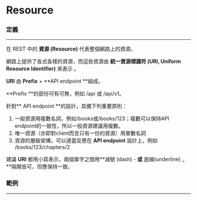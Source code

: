 # Resource

### 定義

---

在 REST 中的 **資源 \(Resource\)** 代表整個網路上的資源。

網路上提供了各式各樣的資源，而這些資源由 **統一資源標識符 \(URI, Uniform Resource Identifier\)**  來表示 。

**URI** 由 **Prefix** + **API endpoint **組成。

**Prefix **的部份可有可無，例如 \/api 或 \/api\/v1。

針對** API endpoint **的設計，具備下列重要原則：
1. 一般資源用複數名詞，例如\/books或\/books\/123；複數可以保持API endpoint的一致性，所以一般資源建議用複數。
2. 唯一資源（亦即對client而言只有一份的資源）用單數名詞
3. 資源的層級架構，可以適當反應在 **API endpoint** 設計上，例如 \/books\/123\/chapters\/2

建議 **URI** 都用小寫表示，兩個單字之間用**減號 \(dash\)  -  **或** 底線\(underline\) \_ **隔開皆可，但應保持一致。

### 範例

---


